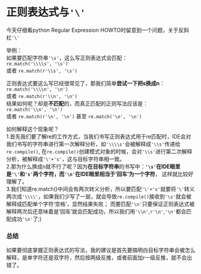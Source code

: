# 正则表达式与`'\'`  
  
今天仔细看python Regular Expression HOWTO时留意到一个问题，关于反斜杠`'\'`  

举例：  
如果要匹配字符串`'\s'`，这么写正则表达式会匹配：  
`re.match('\\\\s', '\s')`  
或者 `re.match(r'\\s', '\s')`  

正则表达式要这么写已经很常见了，那我们简单**尝试一下把s换成n**：  
`re.match('\\\\n', '\n')`  
或者 `re.match(r'\\n', '\n')`  
结果如何呢？却是**不匹配**的，而真正匹配的正则写法应该是：  
`re.match('\\n', '\n')`  
或者 `re.match(r'\n', '\n')` 甚至 `re.match('\n', '\n')`

如何解释这个现象呢？  
1.首先我们要了解re的工作方式，当我们书写正则表达式用于re匹配时，IDE会对我们书写的字符串进行第一次解释分析，如`'\\\\s'`会被解释成`'\\s'`传递给`re.compile()`,
在`re.compile()`创建模式对象的时候，会对`'\\s'`进行第二次解释分析，被解释成`'\'+'s'`，这与目标字符串相一致。  
2.那为什么换成n就不行了呢？因为**在目标字符串**的书写中：**`'\s'`**在IDE眼里是`'\'`和`'s'`**两个字符**，而**`'\n'`**在IDE眼里相当于‘回车’为**一个字符**，
这样就比较好理解了。  
3.我们知道re.match()中间会有两次转义分析，所以要匹配`'\'+'s'`就要将`'\'`转义两次成`'\\\\'`，如果我们少写了一层，就会导致`re.compile()`接收到`'\s'`就会被解释成匹配单个字符‘空格’，显然结果失败；
而要匹配`'\n'`只要保证正则表达式被解释两次后还意味着是‘回车’就会匹配成功，所以我们用`'\\n'`,`r'\n'`,`'\n'`都会匹配成功`'\n'`了;)

### 总结  

如果要彻底掌握正则表达式的写法，我的建议是首先要搞明白目标字符串会被怎么解释，是单字符还是双字符，然后按两级反推，或者前面加r一级反推，就不会出错了。
